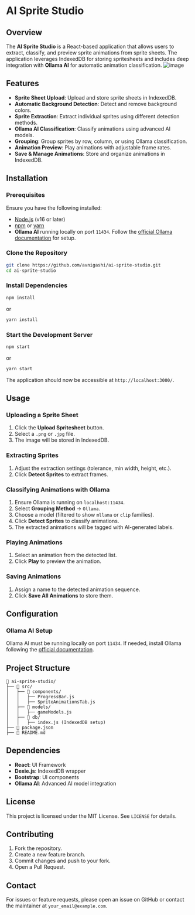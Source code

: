 # AI Sprite Studio

## Overview
The **AI Sprite Studio** is a React-based application that allows users to extract, classify, and preview sprite animations from sprite sheets. The application leverages IndexedDB for storing spritesheets and includes deep integration with **Ollama AI** for automatic animation classification.
![image](https://github.com/user-attachments/assets/f0a67625-5e65-4940-9ed3-0140d9e22e5d)

## Features
- **Sprite Sheet Upload**: Upload and store sprite sheets in IndexedDB.
- **Automatic Background Detection**: Detect and remove background colors.
- **Sprite Extraction**: Extract individual sprites using different detection methods.
- **Ollama AI Classification**: Classify animations using advanced AI models.
- **Grouping**: Group sprites by row, column, or using Ollama classification.
- **Animation Preview**: Play animations with adjustable frame rates.
- **Save & Manage Animations**: Store and organize animations in IndexedDB.

## Installation
### Prerequisites
Ensure you have the following installed:
- [Node.js](https://nodejs.org/) (v16 or later)
- [npm](https://www.npmjs.com/) or [yarn](https://yarnpkg.com/)
- **Ollama AI** running locally on port `11434`. Follow the [official Ollama documentation](https://ollama.ai/) for setup.

### Clone the Repository
```sh
git clone https://github.com/avnigashi/ai-sprite-studio.git
cd ai-sprite-studio
```

### Install Dependencies
```sh
npm install
```
or
```sh
yarn install
```

### Start the Development Server
```sh
npm start
```
or
```sh
yarn start
```
The application should now be accessible at `http://localhost:3000/`.

## Usage
### Uploading a Sprite Sheet
1. Click the **Upload Spritesheet** button.
2. Select a `.png` or `.jpg` file.
3. The image will be stored in IndexedDB.

### Extracting Sprites
1. Adjust the extraction settings (tolerance, min width, height, etc.).
2. Click **Detect Sprites** to extract frames.

### Classifying Animations with Ollama
1. Ensure Ollama is running on `localhost:11434`.
2. Select **Grouping Method** -> `Ollama`.
3. Choose a model (filtered to show `mllama` or `clip` families).
4. Click **Detect Sprites** to classify animations.
5. The extracted animations will be tagged with AI-generated labels.

### Playing Animations
1. Select an animation from the detected list.
2. Click **Play** to preview the animation.

### Saving Animations
1. Assign a name to the detected animation sequence.
2. Click **Save All Animations** to store them.

## Configuration
### Ollama AI Setup
Ollama AI must be running locally on port `11434`. If needed, install Ollama following the [official documentation](https://ollama.ai/).

## Project Structure
```
📁 ai-sprite-studio/
├── 📁 src/
│   ├── 📁 components/
│   │   ├── ProgressBar.js
│   │   ├── SpriteAnimationsTab.js
│   ├── 📁 models/
│   │   ├── gameModels.js
│   ├── 📁 db/
│   │   ├── index.js (IndexedDB setup)
├── 📄 package.json
├── 📄 README.md
```

## Dependencies
- **React**: UI Framework
- **Dexie.js**: IndexedDB wrapper
- **Bootstrap**: UI components
- **Ollama AI**: Advanced AI model integration

## License
This project is licensed under the MIT License. See `LICENSE` for details.

## Contributing
1. Fork the repository.
2. Create a new feature branch.
3. Commit changes and push to your fork.
4. Open a Pull Request.

## Contact
For issues or feature requests, please open an issue on GitHub or contact the maintainer at `your_email@example.com`.

